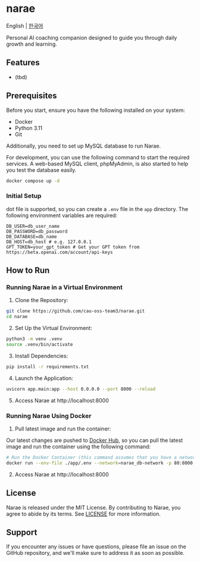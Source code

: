 # narae

English | [한국어](README.ko.md)

Personal AI coaching companion designed to guide you through daily growth and learning.

## Features

- (tbd)

## Prerequisites

Before you start, ensure you have the following installed on your system:

- Docker
- Python 3.11
- Git

Additionally, you need to set up MySQL database to run Narae.

For development, you can use the following command to start the required services. A web-based MySQL client, phpMyAdmin, is also started to help you test the database easily.

```sh
docker compose up -d
```

### Initial Setup

dot file is supported, so you can create a `.env` file in the `app` directory. The following environment variables are required:

```dotenv
DB_USER=db_user_name
DB_PASSWORD=db_password
DB_DATABASE=db_name
DB_HOST=db_host # e.g. 127.0.0.1
GPT_TOKEN=your_gpt_token # Get your GPT token from https://beta.openai.com/account/api-keys
```

## How to Run

### Running Narae in a Virtual Environment

1. Clone the Repository:

```sh
git clone https://github.com/cau-oss-team3/narae.git
cd narae
```

2. Set Up the Virtual Environment:

```sh
python3 -m venv .venv
source .venv/bin/activate
```

3. Install Dependencies:

```sh
pip install -r requirements.txt
```

4. Launch the Application:

```sh
uvicorn app.main:app --host 0.0.0.0 --port 8000 --reload
```

5. Access Narae at http://localhost:8000

### Running Narae Using Docker

1. Pull latest image and run the container:

Our latest changes are pushed to [Docker Hub](https://hub.docker.com/r/codinggroot/narae/tags), so you can pull the latest image and run the container using the following command:

```sh
# Run the Docker Container (this command assumes that you have a network called narae_db-network)
docker run --env-file ./app/.env --network=narae_db-network -p 80:8000 codinggroot/narae:latest
```

2. Access Narae at http://localhost:8000

## License

Narae is released under the MIT License. By contributing to Narae, you agree to abide by its terms. See [LICENSE](LICENSE) for more information.

## Support

If you encounter any issues or have questions, please file an issue on the GitHub repository, and we'll make sure to address it as soon as possible.
